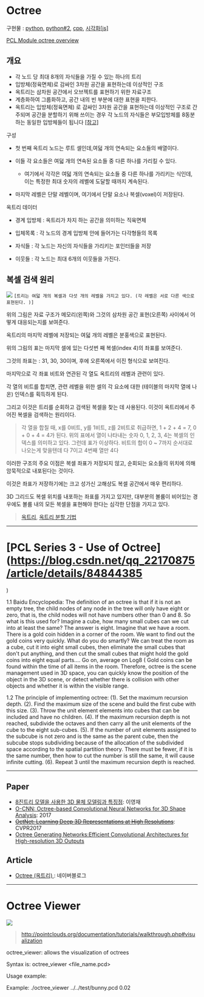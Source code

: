 # Octree

구현물 : [python](https://github.com/jcummings2/pyoctree), [python#2](https://github.com/mhogg/pyoctree), [cpp](https://github.com/brandonpelfrey/SimpleOctree/), [시각화[js]](https://github.com/vanruesc/octree-helper)

[PCL Module octree overview](http://docs.pointclouds.org/1.8.1/group__octree.html)

## 개요 

- 각 노드 당 최대 8개의 자식들을 가질 수 있는 하나의 트리
- 입방체(정육면체)로 감싸인 3차원 공간을 표현하는데 이상적인 구조
- 옥트리는 삼차원 공간에서 오브젝트를 표현하기 위한 자료구조
- 계층화하여 그룹화하고, 공간 내의 빈 부분에 대한 표현을 피한다.
- 옥트리는 입방체(정육면체) 로 감싸인 3차원 공간을 표현하는데 이상적인 구조로 간주되며 공간을 분할하기 위해 쓰이는 경우 각 노드의 자식들은 부모입방체를 8동분 하는 동일한 입방체들이 됩니다 [[참고]](https://blog.naver.com/lee9742/80188584931)


구성 

- 첫 번째 옥트리 노드는 루트 셀인데,여덟 개의 연속되는 요소들의 배열이다. 


- 이들 각 요소들은 여덟 개의 연속된 요소들 중 다른 하나를 가리킬 수 있다. 
    - 여기에서 각각은 여덟 개의 연속되는 요소들 중 다른 하나를 가리키는 식인데, 이는 특정한 최대 숫자의 레벨에 도달할 때까지 계속된다. 


- 마지막 레벨은 단말 레벨이며, 여기에서 단말 요소나 복셀(voxel)이 저장된다.


옥트리 데이터

- 경계 입방체 : 옥트리가 차지 하는 공간을 의미하는 직육면체

- 입체목록 : 각 노드의 경계 입방체 안에 들어가는 다각형들의 목록

- 자식들 : 각 노드는 자신의 자식들을 가리키는 포인터들을 저장

- 이웃들 : 각 노드는 최대 6개의 이웃들을 가진다.

## 복셀 검색 원리 

![](https://i.imgur.com/2tmKHic.png)
`[트리는 여덟 개의 복셀과 다섯 개의 레벨을 가지고 있다. (각 레벨은 서로 다른 색으로 표현된다. )]`



위의 그림은 자료 구조가 메모리(왼쪽)와 그것의 삼차원 공간 표현(오른쪽) 사이에서 어떻게 대응되는지를 보여준다. 
 

옥트리의 마지막 레벨에 저장되는 여덟 개의 레벨은 분홍색으로 표현된다. 

위의 그림의 표는 마지막 셀에 있는 다섯번 째 복셀(index 4)의 좌표를 보여준다. 

그것의 좌표는 : 31, 30, 30이며, 후에 오른쪽에서 이진 형식으로 보여진다. 

마지막으로 각 좌표 비트와 연관된 각 열도 옥트리의 레벨과 관련이 있다. 

각 열의 비트를 합치면, 관련 레벨을 위한 셀의 각 요소에 대한 (테이블의 마지막 열에 나온) 인덱스를 획득하게 된다. 

그리고 이것은 트리를 순회하고 검색된 복셀을 찾는 데 사용된다. 이것이 옥트리에서 주어진 복셀을 검색하는 원리이다. 

> 각 열을 합칠 때, x를 0비트, y를 1비트, z를 2비트로 취급하면, 1 + 2 + 4 = 7, 0 + 0 + 4 = 4가 된다. 위의 표에서 열이 나타내는 숫자 0, 1, 2, 3, 4는 복셀의 인덱스를 의미하고 있다. 그런데 표가 이상하다. 비트의 합이 0 ~ 7까지 순서대로 나오는게 맞을텐데 다 7이고 4번째 열만 4다 

이러한 구조의 주요 이점은 복셀 좌표가 저장되지 않고, 순회되는 요소들의 위치에 의해 암묵적으로 내포된다는 것이다. 

이것은 좌표가 저장하기에는 크고 성가신 고해상도 복셀 공간에서 매우 편리하다. 

3D 그리드도 복셀 위치를 내포하는 좌표를 가지고 있지만, 대부분의 볼륨이 비어있는 경우에도 볼륨 내의 모든 복셀을 표현해야 한다는 심각한 단점을 가지고 있다. 




> [옥트리](https://blog.naver.com/lifeisforu/80022423480), [옥트리 분할 기법](https://blog.naver.com/lifeisforu/80022423600)



---

# [PCL Series 3 - Use of Octree](https://blog.csdn.net/qq_22170875/article/details/84844385 
)

1.1 Baidu Encyclopedia:
The definition of an octree is that if it is not an empty tree, the child nodes of any node in the tree will only have eight or zero, that is, the child nodes will not have numbers other than 0 and 8. So what is this used for? Imagine a cube, how many small cubes can we cut into at least the same? The answer is eight. Imagine that we have a room. There is a gold coin hidden in a corner of the room. We want to find out the gold coins very quickly. What do you do smartly? We can treat the room as a cube, cut it into eight small cubes, then eliminate the small cubes that don't put anything, and then cut the small cubes that might hold the gold coins into eight equal parts.... Go on, average on Log8 ( Gold coins can be found within the time of all items in the room. Therefore, octree is the scene management used in 3D space, you can quickly know the position of the object in the 3D scene, or detect whether there is collision with other objects and whether it is within the visible range.

1.2 The principle of implementing octree:
(1). Set the maximum recursion depth. 
(2). Find the maximum size of the scene and build the first cube with this size. 
(3). Throw the unit element elements into cubes that can be included and have no children. 
(4). If the maximum recursion depth is not reached, subdivide the octaves and then carry all the unit elements of the cube to the eight sub-cubes. 
(5). If the number of unit elements assigned to the subcube is not zero and is the same as the parent cube, then the subcube stops subdividing because of the allocation of the subdivided space according to the spatial partition theory. There must be fewer, if it is the same number, then how to cut the number is still the same, it will cause infinite cutting. 
(6). Repeat 3 until the maximum recursion depth is reached.



---

## Paper

- [8진트리 모델을 사용한 3D 물체 모델링과 특징점](): 이영재 
- [O-CNN: Octree-based Convolutional Neural Networks for 3D Shape Analysis](https://wang-ps.github.io/O-CNN_files/CNN3D.pdf): 2017
- ~~[OctNet: Learning Deep 3D Representations at High Resolutions](https://arxiv.org/pdf/1611.05009.pdf)~~: CVPR2017
- [Octree Generating Networks:Efficient Convolutional Architectures for High-resolution 3D Outputs](https://arxiv.org/pdf/1703.09438.pdf)

## Article 

- [Octree (옥트리) ](http://blog.naver.com/hermet/57456541): 네이버블로그 


---

# Octree Viewer 

![](http://pointclouds.org/documentation/tutorials/_images/octree_bunny2.png)

> http://pointclouds.org/documentation/tutorials/walkthrough.php#visualization

octree_viewer: allows the visualization of octrees

Syntax is: octree_viewer <file_name.pcd> <octree resolution>

Usage example:

Example: ./octree_viewer ../../test/bunny.pcd 0.02